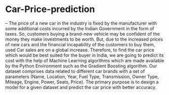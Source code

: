 # Car-Price-prediction

– The price of a new car in the industry is fixed by the manufacturer with some additional costs incurred
by the Indian Government in the form of taxes. So, customers buying a brand-new vehicle may be confident of the
money they make investments to be worth. But, due to the increased prices of new cars and the financial incapability
of the customers to buy them, used Car sales are on a global increase. Therefore, to find the car price which would
be best suited for the buyer in India, we are going to predict its cost with the help of Machine Learning algorithms
which are made available by the Python Environment such as the Gradient Boosting algorithm. Our dataset
comprises data related to different car brands with a set of parameters (Name, Location, Year, Fuel Type,
Transmission, Owner Type, Mileage, Engine, Power, Seats, Price). The primary purpose is to design a model for a
given dataset and predict the car price with better accuracy.
